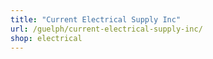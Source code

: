 ```yaml
---
title: "Current Electrical Supply Inc"
url: /guelph/current-electrical-supply-inc/
shop: electrical
---
```

